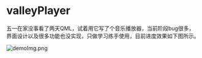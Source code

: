 # valleyPlayer
五一在家没事看了两天QML，试着用它写了个音乐播放器，当前阶段bug很多，界面设计以及很多功能也没实现，只做学习练手使用，目前进度效果如下图所示。

![demoImg.png](https://ooo.0o0.ooo/2017/05/03/5909da29a2b43.png)
